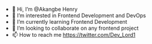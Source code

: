 - 👋 Hi, I’m @Akangbe Henry
- 👀 I’m interested in Frontend Development and DevOps
- 🌱 I’m currently learning Frontend Development
- 💞️ I’m looking to collaborate on any frontend project
- 📫 How to reach me https://twitter.com/Dev_Lord1  

<!---
Akangbe/Akangbe is a ✨ special ✨ repository because its `README.md` (this file) appears on your GitHub profile.
You can click the Preview link to take a look at your changes.
--->
